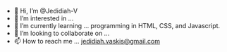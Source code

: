 - 👋 Hi, I’m @Jedidiah-V
- 👀 I’m interested in ...
- 🌱 I’m currently learning ... programming in HTML, CSS, and Javascript.
- 💞️ I’m looking to collaborate on ...
- 📫 How to reach me ... jedidiah.vaskis@gmail.com

<!---
Jedidiah-V/Jedidiah-V is a ✨ special ✨ repository because its `README.md` (this file) appears on your GitHub profile.
You can click the Preview link to take a look at your changes.
--->

